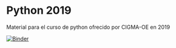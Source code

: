 # Python 2019
Material para el curso de python ofrecido por CIGMA-OE en 2019

[![Binder](https://mybinder.org/badge_logo.svg)](https://mybinder.org/v2/gh/CIGMA-OE/python-2019/master)
